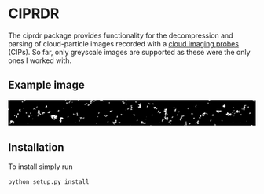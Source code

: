 # CIPRDR

The ciprdr package provides functionality for the decompression and parsing
of cloud-particle images recorded with a [cloud imaging probes](http://www.dropletmeasurement.com/cloud-imaging-probe-cip) (CIPs). So far, only greyscale
images are supported as these were the only ones I worked with.

## Example image
![Extracted particle images](doc/example.png)

## Installation

To install simply run

````
python setup.py install
````


